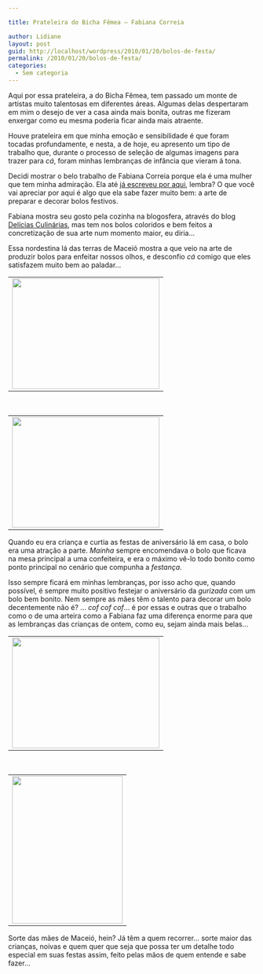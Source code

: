 ```yaml
---

title: Prateleira do Bicha Fêmea – Fabiana Correia

author: Lidiane
layout: post
guid: http://localhost/wordpress/2010/01/20/bolos-de-festa/
permalink: /2010/01/20/bolos-de-festa/
categories:
  - Sem categoria
---
```

Aqui por essa prateleira, a do Bicha Fêmea, tem passado um monte de artistas muito talentosas em diferentes áreas. Algumas delas despertaram em mim o desejo de ver a casa ainda mais bonita, outras me fizeram enxergar como eu mesma poderia ficar ainda mais atraente.

Houve prateleira em que minha emoção e sensibilidade é que foram tocadas profundamente, e nesta, a de hoje, eu apresento um tipo de trabalho que, durante o processo de seleção de algumas imagens para trazer para _cá_, foram minhas lembranças de infância que vieram á tona.

<!--more-->

Decidi mostrar o belo trabalho de Fabiana Correia porque ela é uma mulher que tem minha admiração. Ela até [já escreveu por aqui](http://www.trololodemulher.com.br/2009/12/16/bicha-femea-convidada-em-foco-fabiana-correia/), lembra? O que você vai apreciar por aqui é algo que ela sabe fazer muito bem: a arte de preparar e decorar bolos festivos.

Fabiana mostra seu gosto pela cozinha na blogosfera, através do blog <a href="http://deliciasculinariasdafabi.blogspot.com/" target="_blank">Delícias Culinárias</a>, mas tem nos bolos coloridos e bem feitos a concretização de sua arte num momento maior, eu diria…

Essa nordestina lá das terras de Maceió mostra a que veio na arte de produzir bolos para enfeitar nossos olhos, e desconfio _cá_ comigo que eles satisfazem muito bem ao paladar…

<table align="center">
  <tr>
    <td>
      <a href="http://www.trololodemulher.com.br/blog/wp-content/uploads/2010/01/OgAAAMytLtQpqLmHEcL1AIG0Trh4R3cyuJzqyQOl7iar7JP02ROOdN3njKFAETsQpz9Oor9-kLFJ-UuNN9a3UbEMSfIAm1T1UAfoCRniqs3nrdDNO0nijrV9LZP_1.jpg"><img class="aligncenter size-medium wp-image-4153" title="OgAAAMytLtQpqLmHEcL1AIG0Trh4R3cyuJzqyQOl7iar7JP02ROOdN3njKFAETsQpz9Oor9-kLFJ-UuNN9a3UbEMSfIAm1T1UAfoCRniqs3nrdDNO0nijrV9LZP_[1]" src="http://www.trololodemulher.com.br/blog/wp-content/uploads/2010/01/OgAAAMytLtQpqLmHEcL1AIG0Trh4R3cyuJzqyQOl7iar7JP02ROOdN3njKFAETsQpz9Oor9-kLFJ-UuNN9a3UbEMSfIAm1T1UAfoCRniqs3nrdDNO0nijrV9LZP_1-300x225.jpg" alt="" width="300" height="225" /></a>
    </td>
  </tr>
</table>

 

<table align="center">
  <tr>
    <td>
      <a href="http://www.trololodemulher.com.br/blog/wp-content/uploads/2010/01/OgAAAF5lDpjWkbV4s3Mc31xi7DSWU9HPq6gWPq9BHgYixfbOM61YYRvxtb9EUrn7x25FX0-Ji8e7AF_ahLJiPi6dAHcAm1T1UJtn0CdMOvEkZlVbNEVi-X6DeoV01.jpg"><img class="aligncenter size-medium wp-image-4152" title="OgAAAF5lDpjWkbV4s3Mc31xi7DSWU9HPq6gWPq9BHgYixfbOM61YYRvxtb9EUrn7x25FX0-Ji8e7AF_ahLJiPi6dAHcAm1T1UJtn0CdMOvEkZlVbNEVi-X6DeoV0[1]" src="http://www.trololodemulher.com.br/blog/wp-content/uploads/2010/01/OgAAAF5lDpjWkbV4s3Mc31xi7DSWU9HPq6gWPq9BHgYixfbOM61YYRvxtb9EUrn7x25FX0-Ji8e7AF_ahLJiPi6dAHcAm1T1UJtn0CdMOvEkZlVbNEVi-X6DeoV01-300x225.jpg" alt="" width="300" height="225" /></a>
    </td>
  </tr>
</table>

Quando eu era criança e curtia as festas de aniversário lá em casa, o bolo era uma atração a parte. _Mainha_ sempre encomendava o bolo que ficava na mesa principal a uma confeiteira, e era o máximo vê-lo todo bonito como ponto principal no cenário que compunha a _festança_.

Isso sempre ficará em minhas lembranças, por isso acho que, quando possível, é sempre muito positivo festejar o aniversário da _gurizada_ com um bolo bem bonito. Nem sempre as mães têm o talento para decorar um bolo decentemente não é? … _cof cof cof_… é por essas e outras que o trabalho como o de uma arteira como a Fabiana faz uma diferença enorme para que as lembranças das crianças de ontem, como eu, sejam ainda mais belas…

<table align="center">
  <tr>
    <td>
      <a href="http://www.trololodemulher.com.br/blog/wp-content/uploads/2010/01/OgAAADvI7ftHlPHsWIwQFmEHK6YCeBhAvMK542a-4YwY2P2XV9WS9Z_VSXmMjmuI-NPod0eo0zTh4n9JzNk1Zzsz_ewAm1T1UKW-86NZIbGRL9nnoxI6ltiy2QE11.jpg"><img class="aligncenter size-medium wp-image-4151" title="OgAAADvI7ftHlPHsWIwQFmEHK6YCeBhAvMK542a-4YwY2P2XV9WS9Z_VSXmMjmuI-NPod0eo0zTh4n9JzNk1Zzsz_ewAm1T1UKW-86NZIbGRL9nnoxI6ltiy2QE1[1]" src="http://www.trololodemulher.com.br/blog/wp-content/uploads/2010/01/OgAAADvI7ftHlPHsWIwQFmEHK6YCeBhAvMK542a-4YwY2P2XV9WS9Z_VSXmMjmuI-NPod0eo0zTh4n9JzNk1Zzsz_ewAm1T1UKW-86NZIbGRL9nnoxI6ltiy2QE11-300x225.jpg" alt="" width="300" height="225" /></a>
    </td>
  </tr>
</table>

 

<table align="center">
  <tr>
    <td>
      <a href="http://www.trololodemulher.com.br/blog/wp-content/uploads/2010/01/OgAAAA1-PSZ9Dk6DjiRMxyul1eF4Y_bF63XqXvIGOSvyOIjg92K1vT8PiDZ6j7raYJekmyPoIkfuMle5RkubaohBBXwAm1T1UIwCFqyFXD8X_S4yjCP7BAdiVi8H1.jpg"><img class="aligncenter size-medium wp-image-4150" title="OgAAAA1-PSZ9Dk6DjiRMxyul1eF4Y_bF63XqXvIGOSvyOIjg92K1vT8PiDZ6j7raYJekmyPoIkfuMle5RkubaohBBXwAm1T1UIwCFqyFXD8X_S4yjCP7BAdiVi8H[1]" src="http://www.trololodemulher.com.br/blog/wp-content/uploads/2010/01/OgAAAA1-PSZ9Dk6DjiRMxyul1eF4Y_bF63XqXvIGOSvyOIjg92K1vT8PiDZ6j7raYJekmyPoIkfuMle5RkubaohBBXwAm1T1UIwCFqyFXD8X_S4yjCP7BAdiVi8H1-225x300.jpg" alt="" width="225" height="300" /></a>
    </td>
  </tr>
</table>

Sorte das mães de Maceió, hein? Já têm a quem recorrer… sorte maior das crianças, noivas e quem quer que seja que possa ter um detalhe todo especial em suas festas assim, feito pelas mãos de quem entende e sabe fazer…